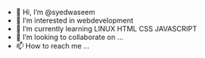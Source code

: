 - 👋 Hi, I’m @syedwaseem
- 👀 I’m interested in webdevelopment
- 🌱 I’m currently learning LINUX HTML CSS JAVASCRIPT
- 💞️ I’m looking to collaborate on ...
- 📫 How to reach me ...

<!---
Waseemmj/Waseemmj is a ✨ special ✨ repository because its `README.md` (this file) appears on your GitHub profile.
You can click the Preview link to take a look at your changes.
--->
